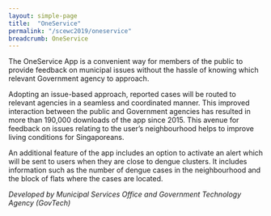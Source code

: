 ```yaml
---
layout: simple-page
title:  "OneService"
permalink: "/scewc2019/oneservice"
breadcrumb: OneService
---
```


The OneService App is a convenient way for members of the public to provide feedback on municipal issues without the hassle of knowing which relevant Government agency to approach. 

Adopting an issue-based approach, reported cases will be routed to relevant agencies in a seamless and coordinated manner. This improved interaction between the public and Government agencies has resulted in more than 190,000 downloads of the app since 2015. This avenue for feedback on issues relating to the user’s neighbourhood helps to improve living conditions for Singaporeans.

An additional feature of the app includes an option to activate an alert which will be sent to users when they are close to dengue clusters. It includes information such as the number of dengue cases in the neighbourhood and the block of flats where the cases are located.  

*Developed by Municipal Services Office and Government Technology Agency (GovTech)* 

